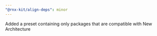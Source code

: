 ```yaml
---
"@rnx-kit/align-deps": minor
---
```


Added a preset containing only packages that are compatible with New Architecture
